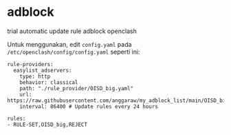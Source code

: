 # adblock
trial automatic update rule adblock openclash

Untuk menggunakan, edit `config.yaml` pada `/etc/openclash/config/config.yaml` seperti ini:
```
rule-providers:
  easylist_adservers:
    type: http
    behavior: classical
    path: "./rule_provider/OISD_big.yaml"
    url: https://raw.githubusercontent.com/anggaraw/my_adblock_list/main/OISD_big.yaml
    interval: 86400 # Update rules every 24 hours
    
rules:
- RULE-SET,OISD_big,REJECT
```
